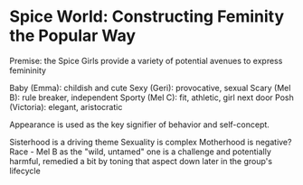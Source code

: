 # Spice World: Constructing Feminity the Popular Way
Premise: the Spice Girls provide a variety of potential avenues to express femininity

Baby (Emma): childish and cute
Sexy (Geri): provocative, sexual
Scary (Mel B): rule breaker, independent
Sporty (Mel C): fit, athletic, girl next door
Posh (Victoria): elegant, aristocratic

Appearance is used as the key signifier of behavior and self-concept.

Sisterhood is a driving theme
Sexuality is complex
Motherhood is negative?
Race - Mel B as the "wild, untamed" one is a challenge and potentially harmful, remedied a bit by toning that aspect down later in the group's lifecycle
